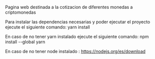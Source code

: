 Pagina web destinada a la cotizacion de diferentes monedas a criptomonedas

Para instalar las dependencias necesarias y poder ejecutar el proyecto ejecute el siguiente comando: yarn install

En caso de no tener yarn instalado ejecute el siguiente comando: npm install --global yarn

En caso de no tener node instalado : https://nodejs.org/es/download
